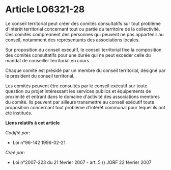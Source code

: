 # Article LO6321-28

Le conseil territorial peut créer des comités consultatifs sur tout problème d'intérêt territorial concernant tout ou partie
du territoire de la collectivité. Ces comités comprennent des personnes qui peuvent ne pas appartenir au conseil, notamment
des représentants des associations locales.

Sur proposition du conseil exécutif, le conseil territorial fixe la composition des comités consultatifs pour une durée qui
ne peut excéder celle du mandat de conseiller territorial en cours.

Chaque comité est présidé par un membre du conseil territorial, désigné par le président du conseil territorial.

Les comités peuvent être consultés par le conseil exécutif sur toute question ou projet intéressant les services publics et
équipements de proximité et entrant dans le domaine d'activité des associations membres du comité. Ils peuvent par ailleurs
transmettre au conseil exécutif toute proposition concernant tout problème d'intérêt communal pour lequel ils ont été
institués.

**Liens relatifs à cet article**

_Codifié par_:

  - Loi n°96-142 1996-02-21

_Créé par_:

  - Loi n°2007-223 du 21 février 2007 - art. 5 () JORF 22 février 2007
